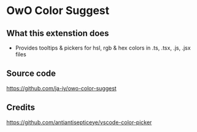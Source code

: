 # OwO Color Suggest



## What this extenstion does

* Provides tooltips & pickers for hsl, rgb & hex colors in .ts, .tsx, .js, .jsx files


## Source code
https://github.com/ja-iy/owo-color-suggest


## Credits
https://github.com/antiantisepticeye/vscode-color-picker